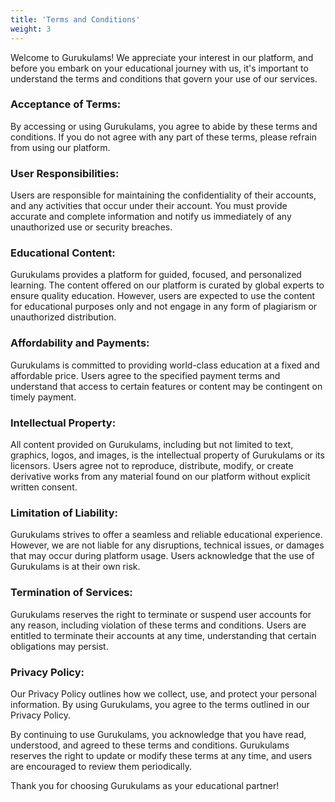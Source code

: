 ```yaml
---
title: 'Terms and Conditions'
weight: 3
---
```


Welcome to Gurukulams! We appreciate your interest in our platform, and before you embark on your educational journey with us, it's important to understand the terms and conditions that govern your use of our services.

### Acceptance of Terms:
By accessing or using Gurukulams, you agree to abide by these terms and conditions. If you do not agree with any part of these terms, please refrain from using our platform.

### User Responsibilities:
Users are responsible for maintaining the confidentiality of their accounts, and any activities that occur under their account. You must provide accurate and complete information and notify us immediately of any unauthorized use or security breaches.

### Educational Content:
Gurukulams provides a platform for guided, focused, and personalized learning. The content offered on our platform is curated by global experts to ensure quality education. However, users are expected to use the content for educational purposes only and not engage in any form of plagiarism or unauthorized distribution.

### Affordability and Payments:
Gurukulams is committed to providing world-class education at a fixed and affordable price. Users agree to the specified payment terms and understand that access to certain features or content may be contingent on timely payment.

### Intellectual Property:
All content provided on Gurukulams, including but not limited to text, graphics, logos, and images, is the intellectual property of Gurukulams or its licensors. Users agree not to reproduce, distribute, modify, or create derivative works from any material found on our platform without explicit written consent.

### Limitation of Liability:
Gurukulams strives to offer a seamless and reliable educational experience. However, we are not liable for any disruptions, technical issues, or damages that may occur during platform usage. Users acknowledge that the use of Gurukulams is at their own risk.

### Termination of Services:
Gurukulams reserves the right to terminate or suspend user accounts for any reason, including violation of these terms and conditions. Users are entitled to terminate their accounts at any time, understanding that certain obligations may persist.

### Privacy Policy:
Our Privacy Policy outlines how we collect, use, and protect your personal information. By using Gurukulams, you agree to the terms outlined in our Privacy Policy.

By continuing to use Gurukulams, you acknowledge that you have read, understood, and agreed to these terms and conditions. Gurukulams reserves the right to update or modify these terms at any time, and users are encouraged to review them periodically.

Thank you for choosing Gurukulams as your educational partner!